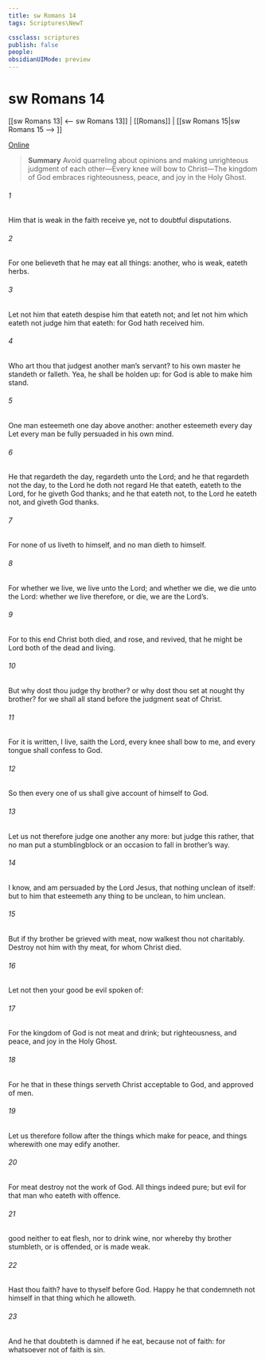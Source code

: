 ```yaml
---
title: sw Romans 14
tags: Scriptures\NewT

cssclass: scriptures
publish: false
people:
obsidianUIMode: preview
---
```


# sw Romans 14
[[sw Romans 13| <-- sw Romans 13]] | [[Romans]] | [[sw Romans 15|sw Romans 15 --> ]]

[Online](https://churchofjesuschrist.org/study/scriptures/nt/rom/14?lang=eng)

> __Summary__
Avoid quarreling about opinions and making unrighteous judgment of each other—Every knee will bow to Christ—The kingdom of God embraces righteousness, peace, and joy in the Holy Ghost.

###### 1 
Him that is weak in the faith receive ye,  not to doubtful disputations.

###### 2 
For one believeth that he may eat all things: another, who is weak, eateth herbs.

###### 3 
Let not him that eateth despise him that eateth not; and let not him which eateth not judge him that eateth: for God hath received him.

###### 4 
Who art thou that judgest another man’s servant? to his own master he standeth or falleth. Yea, he shall be holden up: for God is able to make him stand.

###### 5 
One man esteemeth one day above another: another esteemeth every day  Let every man be fully persuaded in his own mind.

###### 6 
He that regardeth the day, regardeth  unto the Lord; and he that regardeth not the day, to the Lord he doth not regard  He that eateth, eateth to the Lord, for he giveth God thanks; and he that eateth not, to the Lord he eateth not, and giveth God thanks.

###### 7 
For none of us liveth to himself, and no man dieth to himself.

###### 8 
For whether we live, we live unto the Lord; and whether we die, we die unto the Lord: whether we live therefore, or die, we are the Lord’s.

###### 9 
For to this end Christ both died, and rose, and revived, that he might be Lord both of the dead and living.

###### 10 
But why dost thou judge thy brother? or why dost thou set at nought thy brother? for we shall all stand before the judgment seat of Christ.

###### 11 
For it is written,  I live, saith the Lord, every knee shall bow to me, and every tongue shall confess to God.

###### 12 
So then every one of us shall give account of himself to God.

###### 13 
Let us not therefore judge one another any more: but judge this rather, that no man put a stumblingblock or an occasion to fall in  brother’s way.

###### 14 
I know, and am persuaded by the Lord Jesus, that  nothing unclean of itself: but to him that esteemeth any thing to be unclean, to him  unclean.

###### 15 
But if thy brother be grieved with  meat, now walkest thou not charitably. Destroy not him with thy meat, for whom Christ died.

###### 16 
Let not then your good be evil spoken of:

###### 17 
For the kingdom of God is not meat and drink; but righteousness, and peace, and joy in the Holy Ghost.

###### 18 
For he that in these things serveth Christ  acceptable to God, and approved of men.

###### 19 
Let us therefore follow after the things which make for peace, and things wherewith one may edify another.

###### 20 
For meat destroy not the work of God. All things indeed  pure; but  evil for that man who eateth with offence.

###### 21 
 good neither to eat flesh, nor to drink wine, nor  whereby thy brother stumbleth, or is offended, or is made weak.

###### 22 
Hast thou faith? have  to thyself before God. Happy  he that condemneth not himself in that thing which he alloweth.

###### 23 
And he that doubteth is damned if he eat, because  not of faith: for whatsoever  not of faith is sin.

